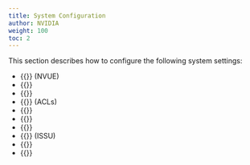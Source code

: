 ```yaml
---
title: System Configuration
author: NVIDIA
weight: 100
toc: 2
---
```

This section describes how to configure the following system settings:
- {{<link url="NVIDIA-User-Experience-NVUE" text="NVIDIA User Experience">}} (NVUE)
- {{<link url="Date-and-Time" text="Date and time">}}
- {{<link url="Authentication-Authorization-and-Accounting" text="Authentication, authorization, and accounting">}}
- {{<link title="Access Control Lists" text="Access Control Lists">}} (ACLs)
- {{<link url="Services-and-Daemons-in-Cumulus-Linux" text="Services and daemons">}}
- {{<link url="Configuring-switchd" text="switchd">}}
- {{<link url="Configuring-a-Global-Proxy" text="Configuring a Global Proxy">}}
- {{<link url="In-Service-System-Upgrade-ISSU" text="In Service System Upgrade">}} (ISSU)
- {{<link url="CLI-Configuration" text="CLI configuration">}}
- {{<link url="System-Power" text="System Power">}}